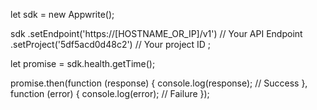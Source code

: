 let sdk = new Appwrite();

sdk
    .setEndpoint('https://[HOSTNAME_OR_IP]/v1') // Your API Endpoint
    .setProject('5df5acd0d48c2') // Your project ID
;

let promise = sdk.health.getTime();

promise.then(function (response) {
    console.log(response); // Success
}, function (error) {
    console.log(error); // Failure
});